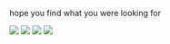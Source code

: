 
hope you find what you were looking for 



[<img src="https://img.shields.io/badge/twitter-121212.svg?&style=for-the-badge&logo=twitter&logoColor=white" />](https://twitter.com/mutsumurar) [<img src = "https://img.shields.io/badge/instagram-121212.svg?&style=for-the-badge&logo=instagram&logoColor=white" />](https://www.instagram.com/nicoluvas/) [<img src = "https://img.shields.io/badge/Spotify-121212?&style=for-the-badge&logo=spotify&logoColor=white" />](https://open.spotify.com/artist/3dIMVSBusySSu9O5Rou3fg?si=RXSkhrnXS3i-mEe2TvJxaA) [<img src = "https://img.shields.io/badge/SoundCloud-121212?style=for-the-badge&logo=soundcloud&logoColor=white" />](https://soundcloud.com/nicoluvas)
